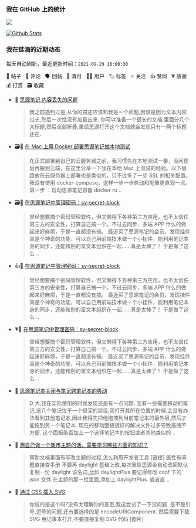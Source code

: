 ### 我在 GitHub 上的统计

<a title="Hits" target="_blank" href="https://github.com/Crowds21/Crowds21"><img src="https://hits.b3log.org/crowds21/crowds21.svg"></a>

[![Github Stats](https://github-readme-stats.vercel.app/api?username=crowds21&theme=tokyonight&show_icons=true)](https://github.com/crowds21)

<!--events start -->

### 我在链滴的近期动态

每天自动刷新，最近更新时间：`2021-09-29 16:00:30`

📝 帖子 &nbsp; 💬 评论 &nbsp; 🗣 回帖 &nbsp; 🌙 清月 &nbsp; 👨‍💻 用户 &nbsp; 🏷️ 标签 &nbsp; ⭐️ 关注 &nbsp; 👍 赞同 &nbsp; 💗 感谢 &nbsp; 💰 打赏 &nbsp; 🗃 收藏

* 💬 [思源笔记 内容丢失的问题](https://ld246.com/article/1632678120337/comment/1632722523793#comments)

  > 我之前遇到过是,从你的描述应该和我是一个问题,因该是因为文本内容过长,然后一次性没有加载出来. 你可以准备一个很长的文档,里面分几个大标题,然后全部折叠,重启思源打开这个文档就会发现只有一两个标题还在.
* 🗃📝 [在 Mac 上用 Docker 部署思源笔记做本地测试](https://ld246.com/article/1632671517032)

  > 在正式部署到自己的云服务器之前，我习惯先在本地测试一番，没问题后再搬到云端，在这里分享一下我在本地 Mac 上测试的经验。以下思路放在云服务器上部署也是类似的，只不过多了一步 SSL 的相关配置。我没有使用 docker-compose，这样一步一步启动和配置更直观一点。 第一步 ：启动思源笔记容器 docker ru ..
* 🗃📝 [在思源笔记中管理密码：sy-secret-block](https://ld246.com/article/1632584716120)

  > 曾经想要搞个密码管理软件，但又懒得下各种第三方应用，也不太信任第三方的安全性，打算自己搞一个。不过云同步、多端 APP 什么的做起来好麻烦，于是一直都没有搞。 最近买了思源笔记的会员，发现挂件真是个神奇的功能，可以自己用前端技术做一个小挂件，能利用笔记本身的同步，还能和别的富文本组织在一起……真是太棒了！ 于是做了这么 ..
* 👍📝 [在思源笔记中管理密码：sy-secret-block](https://ld246.com/article/1632584716120)

  > 曾经想要搞个密码管理软件，但又懒得下各种第三方应用，也不太信任第三方的安全性，打算自己搞一个。不过云同步、多端 APP 什么的做起来好麻烦，于是一直都没有搞。 最近买了思源笔记的会员，发现挂件真是个神奇的功能，可以自己用前端技术做一个小挂件，能利用笔记本身的同步，还能和别的富文本组织在一起……真是太棒了！ 于是做了这么 ..
* 💗📝 [在思源笔记中管理密码：sy-secret-block](https://ld246.com/article/1632584716120)

  > 曾经想要搞个密码管理软件，但又懒得下各种第三方应用，也不太信任第三方的安全性，打算自己搞一个。不过云同步、多端 APP 什么的做起来好麻烦，于是一直都没有搞。 最近买了思源笔记的会员，发现挂件真是个神奇的功能，可以自己用前端技术做一个小挂件，能利用笔记本身的同步，还能和别的富文本组织在一起……真是太棒了！ 于是做了这么 ..
* 💬 [思源笔记本关闭与笔记跨笔记本的移动](https://ld246.com/article/1627872116935/comment/1632639191955#comments)

  > D 大,我在实际使用的时候发现还是有一点问题. 我有一些需要移动的笔记,这几个笔记位于一个很深的层级,我打开其所在位置的时候,会没有办法看到其他笔记本,因此我得先把他拖拽到当前笔记本的最外层,然后才能拖到另一个笔记本. 现在的移动面板很好的解决文件过多导致拖拽不方便. 这个面板能否加上一个选择笔记本的按钮或者其他类似的 ..
* 💬 [想自己做一个集市主题的话，需要学习哪些方面的知识？](https://ld246.com/article/1632466999266/comment/1632471691920#comments)

  > 帮助文档里面有写改主题的过程,怎么利用开发者工具 [链接] 属性有问题直接查手册 不要再 daylight 基础上改,每次重启思源会自动改回默认 复制一份 daylight 该名词,比如 daylightPlus 要记得修改 conf 下的 json 文件,在主题的那一栏里面,添加上 daylightPlus. 或者直 ..
* 💬 [通过 CSS 插入 SVG](https://ld246.com/article/1632375373301/comment/1632469078148#comments)

  > 你说的是这个吗?没有太理解你的意思,我这尝试了一下没问题. 是不是引号,逗号的问题.还有要选择的是 encodeURIComponent. 然后需要下载 SVG 用记事本打开,不要直接复制 SVG 代码 [图片]


<!--events end -->
